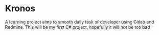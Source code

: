 # Kronos
 A learning project aims to smooth daily task of developer using Gitlab and Redmine. This will be my first C# project, hopefully it will not be too bad
